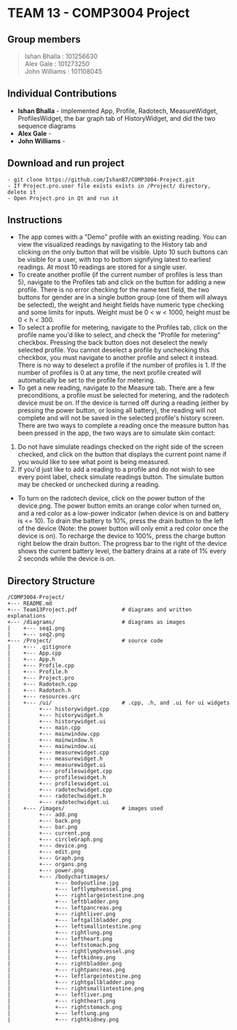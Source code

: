 # TEAM 13 - COMP3004 Project 

## Group members

> Ishan Bhalla : 101256630 <br>
> Alex Gale : 101273250<br>
> John Williams : 101108045 

## Individual Contributions 
- **Ishan Bhalla** - implemented App, Profile, Radotech, MeasureWidget, ProfilesWidget, the bar graph tab of HistoryWidget, and did the two sequence diagrams
- **Alex Gale** -
- **John Williams** -

## Download and run project

```
- git clone https://github.com/IshanB7/COMP3004-Project.git
- If Project.pro.user file exists exists in /Project/ directory, delete it
- Open Project.pro in Qt and run it
```
## Instructions 
- The app comes with a "Demo" profile with an existing reading. You can view the visualized readings by navigating to the History tab and clicking on the only button that will be visible. Upto 10 such buttons can be visible for a user, with top to bottom signifying latest to earliest readings. At most 10 readings are stored for a single user.
- To create another profile (if the current number of profiles is less than 5), navigate to the Profiles tab and click on the button for adding a new profile. There is no error checking for the name text field, the two buttons for gender are in a single button group (one of them will always be selected), the weight and height fields have numeric type checking and some limits for inputs. Weight must be 0 < w < 1000, height must be 0 < h < 300.
- To select a profile for metering, navigate to the Profiles tab, click on the profile name you'd like to select, and check the "Profile for metering" checkbox. Pressing the back button does not deselect the newly selected profile. You cannot deselect a profile by unchecking this checkbox, you must navigate to another profile and select it instead. There is no way to deselect a profile if the number of profiles is 1. If the number of profiles is 0 at any time, the next profile created will automatically be set to the profile for metering. 
- To get a new reading, navigate to the Measure tab. There are a few preconditions, a profile must be selected for metering, and the radotech device must be on. If the device is turned off during a reading (either by pressing the power button, or losing all battery), the reading will not complete and will not be saved in the selected profile's history screen. There are two ways to complete a reading once the measure button has been pressed in the app, the two ways are to simulate skin contact:
 1. Do not have simulate readings checked on the right side of the screen checked, and click on the button that displays the current point name if you would like to see what point is being measured. 
 2. If you'd just like to add a reading to a profile and do not wish to see every point label, check simulate readings button. The simulate button may be checked or unchecked during a reading.
- To turn on the radotech device, click on the power button of the device.png. The power button emits an orange color when turned on, and a red color as a low-power indicator (when device is on and battery is <= 10). To drain the battery to 10%, press the drain button to the left of the device (Note: the power button will only emit a red color once the device is on). To recharge the device to 100%, press the charge button right below the drain button. The progress bar to the right of the device shows the current battery level, the battery drains at a rate of 1% every 2 seconds while the device is on.

## Directory Structure
```
/COMP3004-Project/
+--- README.md 
+--- Team13Project.pdf              # diagrams and written explanations
+--- /diagrams/                     # diagrams as images
|    +--- seq1.png
|    +--- seq2.png
+--- /Project/                      # source code
|    +--- .gitignore
|    +--- App.cpp
|    +--- App.h
|    +--- Profile.cpp
|    +--- Profile.h
|    +--- Project.pro
|    +--- Radotech.cpp
|    +--- Radotech.h
|    +--- resources.qrc
|    +--- /ui/                      # .cpp, .h, and .ui for ui widgets
|         +--- historywidget.cpp
|         +--- historywidget.h
|         +--- historywidget.ui
|         +--- main.cpp
|         +--- mainwindow.cpp
|         +--- mainwindow.h
|         +--- mainwindow.ui
|         +--- measurewidget.cpp
|         +--- measurewidget.h
|         +--- measurewidget.ui
|         +--- profileswidget.cpp
|         +--- profileswidget.h
|         +--- profileswidget.ui
|         +--- radotechwidget.cpp
|         +--- radotechwidget.h
|         +--- radotechwidget.ui
|    +--- /images/                  # images used
|         +--- add.png
|         +--- back.png
|         +--- bar.png
|         +--- current.png
|         +--- circleGraph.png
|         +--- device.png
|         +--- edit.png
|         +--- Graph.png
|         +--- organs.png
|         +--- power.png
|         +--- /bodychartimages/
|              +--- bodyoutline.jpg         
|              +--- leftlymphvessel.png     
|              +--- rightlargeintestine.png
|              +--- leftbladder.png         
|              +--- leftpancreas.png        
|              +--- rightliver.png
|              +--- leftgallbladder.png     
|              +--- leftsmallintestine.png  
|              +--- rightlung.png
|              +--- leftheart.png           
|              +--- leftstomach.png         
|              +--- rightlymphvessel.png
|              +--- leftkidney.png          
|              +--- rightbladder.png        
|              +--- rightpancreas.png
|              +--- leftlargeintestine.png  
|              +--- rightgallbladder.png    
|              +--- rightsmallintestine.png
|              +--- leftliver.png           
|              +--- rightheart.png          
|              +--- rightstomach.png
|              +--- leftlung.png            
|              +--- rightkidney.png
```

